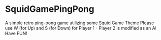 # SquidGamePingPong
A simple retro ping-pong game utilizing some Squid Game Theme
Please use W (for Up) and S (for Down) for Player 1 - Player 2 is modified as an AI
Have FUN!
